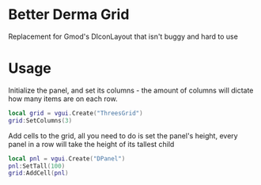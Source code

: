 # Better Derma Grid
Replacement for Gmod's DIconLayout that isn't buggy and hard to use

# Usage

Initialize the panel, and set its columns - the amount of columns will dictate how many items are on each row.
```lua
local grid = vgui.Create("ThreesGrid")
grid:SetColumns(3)
```

Add cells to the grid, all you need to do is set the panel's height, every panel in a row will take the height of its tallest child 
```lua
local pnl = vgui.Create("DPanel")
pnl:SetTall(100)
grid:AddCell(pnl)
```
